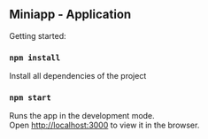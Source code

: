 ## Miniapp - Application

Getting started:

### `npm install`

Install all dependencies of the project

### `npm start`

Runs the app in the development mode.\
Open [http://localhost:3000](http://localhost:3000) to view it in the browser.
